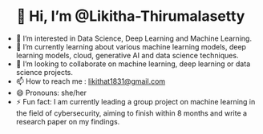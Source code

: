 <h1 align="center">👋 Hi, I’m @Likitha-Thirumalasetty</h1>

- 👀 I’m interested in Data Science, Deep Learning and Machine Learning.
- 🌱 I’m currently learning about various machine learning models, deep learning models, cloud, generative AI and data science techniques.
- 💞️ I’m looking to collaborate on machine learning, deep learning or data science projects.
- 📫 How to reach me : likithat1831@gmail.com
- 😄 Pronouns: she/her
- ⚡ Fun fact: I am currently leading a group project on machine learning in the field of cybersecurity, aiming to finish within 8 months and write a research paper on my findings.

<!---
Likitha-Thirumalasetty/Likitha-Thirumalasetty is a ✨ special ✨ repository because its `README.md` (this file) appears on your GitHub profile.
You can click the Preview link to take a look at your changes.
--->
